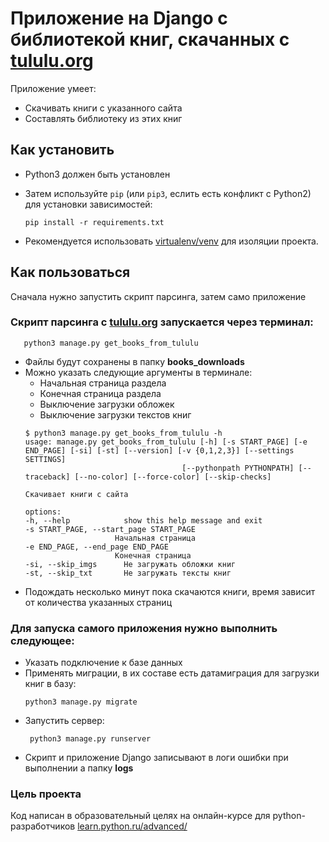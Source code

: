 # Приложение на Django c библиотекой книг, скачанных с  [tululu.org](https://tululu.org/)

Приложение умеет: 
- Скачивать книги с указанного сайта
- Составлять библиотеку из этих книг

## Как установить

- Python3 должен быть установлен
- Затем используйте `pip` (или `pip3`, еслить есть конфликт с Python2) для установки зависимостей: 
    ```
    pip install -r requirements.txt
    ```

- Рекомендуется использовать [virtualenv/venv](https://docs.python.org/3/library/venv.html) для изоляции проекта.


## Как пользоваться
Сначала нужно запустить скрипт парсинга, затем само приложение

### Cкрипт парсинга c [tululu.org](https://tululu.org/) запускается через терминал:

```
   python3 manage.py get_books_from_tululu
```
- Файлы будут сохранены в папку **books_downloads**
- Можно указать следующие аргументы в терминале:
    - Начальная страница раздела
    - Конечная страница раздела
    - Выключение загрузки обложек
    - Выключение загрузки текстов книг
    ```
    $ python3 manage.py get_books_from_tululu -h
    usage: manage.py get_books_from_tululu [-h] [-s START_PAGE] [-e END_PAGE] [-si] [-st] [--version] [-v {0,1,2,3}] [--settings SETTINGS]
                                       [--pythonpath PYTHONPATH] [--traceback] [--no-color] [--force-color] [--skip-checks]

    Скачивает книги с сайта

    options:
    -h, --help            show this help message and exit
    -s START_PAGE, --start_page START_PAGE
                        Начальная страница
    -e END_PAGE, --end_page END_PAGE
                        Конечная страница
    -si, --skip_imgs      Не загружать обложки книг
    -st, --skip_txt       Не загружать тексты книг
    ```
- Подождать несколько минут пока скачаются книги, время зависит от количества указанных страниц

### Для запуска самого приложения нужно выполнить следующее:
- Указать подключение к базе данных
- Применять миграции, в их составе есть датамиграция для загрузки книг в базу:
    ```
    python3 manage.py migrate
    ``` 
- Запустить сервер:
    ```
     python3 manage.py runserver
    ```
- Скрипт и приложение Django записывают в логи ошибки при выполнении а папку **logs**
 

### Цель проекта

Код написан в образовательный целях на онлайн-курсе для python-разработчиков [learn.python.ru/advanced/](https://learn.python.ru/advanced/)
